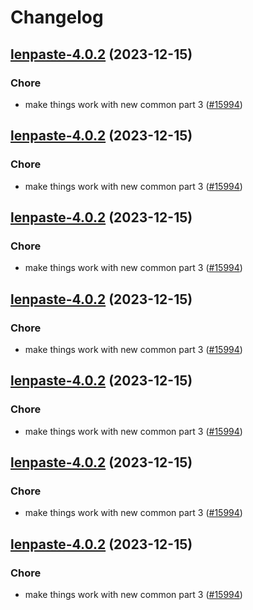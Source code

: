 # Changelog



## [lenpaste-4.0.2](https://github.com/truecharts/charts/compare/lenpaste-3.0.25...lenpaste-4.0.2) (2023-12-15)

### Chore

- make things work with new common part 3 ([#15994](https://github.com/truecharts/charts/issues/15994))
  
  


## [lenpaste-4.0.2](https://github.com/truecharts/charts/compare/lenpaste-3.0.25...lenpaste-4.0.2) (2023-12-15)

### Chore

- make things work with new common part 3 ([#15994](https://github.com/truecharts/charts/issues/15994))
  
  


## [lenpaste-4.0.2](https://github.com/truecharts/charts/compare/lenpaste-3.0.25...lenpaste-4.0.2) (2023-12-15)

### Chore

- make things work with new common part 3 ([#15994](https://github.com/truecharts/charts/issues/15994))
  
  


## [lenpaste-4.0.2](https://github.com/truecharts/charts/compare/lenpaste-3.0.25...lenpaste-4.0.2) (2023-12-15)

### Chore

- make things work with new common part 3 ([#15994](https://github.com/truecharts/charts/issues/15994))
  
  


## [lenpaste-4.0.2](https://github.com/truecharts/charts/compare/lenpaste-3.0.25...lenpaste-4.0.2) (2023-12-15)

### Chore

- make things work with new common part 3 ([#15994](https://github.com/truecharts/charts/issues/15994))
  
  


## [lenpaste-4.0.2](https://github.com/truecharts/charts/compare/lenpaste-3.0.25...lenpaste-4.0.2) (2023-12-15)

### Chore

- make things work with new common part 3 ([#15994](https://github.com/truecharts/charts/issues/15994))
  
  


## [lenpaste-4.0.2](https://github.com/truecharts/charts/compare/lenpaste-3.0.25...lenpaste-4.0.2) (2023-12-15)

### Chore

- make things work with new common part 3 ([#15994](https://github.com/truecharts/charts/issues/15994))
  
  